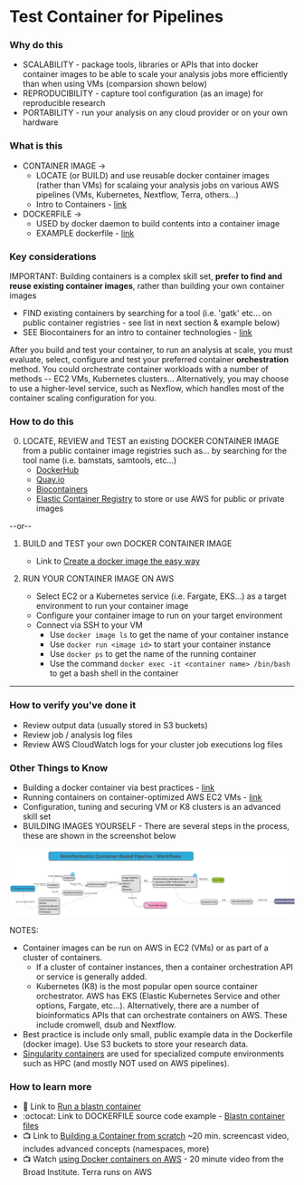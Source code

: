 # Test Container for Pipelines

### Why do this
 - SCALABILITY - package tools, libraries or APIs that into docker container images to be able to scale your analysis jobs more efficiently than when using VMs (comparsion shown below)
 - REPRODUCIBILITY - capture tool configuration (as an image) for reproducible research
 - PORTABILITY - run your analysis on any cloud provider or on your own hardware

### What is this
 - CONTAINER IMAGE -> 
   - LOCATE (or BUILD) and use reusable docker container images (rather than VMs) for scalaing your analysis jobs on various AWS pipelines (VMs, Kubernetes, Nextflow, Terra, others...)
   - Intro to Containers - [link](https://www.docker.com/resources/what-container)
 - DOCKERFILE -> 
   - USED by docker daemon to build contents into a container image
   - EXAMPLE dockerfile - [link](https://github.com/lynnlangit/HelloDocker/blob/master/Dockerfile)

### Key considerations

IMPORTANT: Building containers is a complex skill set, **prefer to find and reuse existing container images**, rather than building your own container images
 - FIND existing containers by searching for a tool (i.e. 'gatk' etc... on public container registries - see list in next section & example below)
 - SEE Biocontainers for an intro to container technologies - [link](https://biocontainers-edu.readthedocs.io/en/latest/)
 
 
 After you build and test your container, to run an analysis at scale, you must evaluate, select, configure and test your preferred container **orchestration** method. You could orchestrate container workloads with a number of methods -- EC2 VMs, Kubernetes clusters... Alternatively, you may choose to use a higher-level service, such as Nexflow, which handles most of the container scaling configuration for you.

### How to do this
0. LOCATE, REVIEW and TEST an existing DOCKER CONTAINER IMAGE  
   from a public container image registries such as... by searching for the tool name (i.e. bamstats, samtools, etc...)
   - [DockerHub](https://hub.docker.com)
   - [Quay.io](https://quay.io/) 
   - [Biocontainers](https://biocontainers.pro/#/)
   - [Elastic Container Registry](ECR) to store or use AWS for public or private images  

--or--
1. BUILD and TEST your own DOCKER CONTAINER IMAGE
    - Link to [Create a docker image the easy way](https://software.broadinstitute.org/firecloud/documentation/article?id=9453)
 
2. RUN YOUR CONTAINER IMAGE ON AWS
   - Select EC2 or a Kubernetes service (i.e. Fargate, EKS...) as a target environment to run your container image
    - Configure your container image to run on your target environment
   - Connect via SSH to your VM
      - Use `docker image ls` to get the name of your container instance
      - Use `docker run <image id>` to start your container instance
      - Use `docker ps` to get the name of the running container
      - Use the command `docker exec -it <container name> /bin/bash` to get a bash shell in the container
----

### How to verify you've done it

 - Review output data (usually stored in S3 buckets)
 - Review job / analysis log files
 - Review AWS CloudWatch logs for your cluster job executions log files

### Other Things to Know
 - Building a docker container via best practices - [link](https://biocontainers-edu.readthedocs.io/en/latest/best_practices.html)
 - Running containers on container-optimized AWS EC2 VMs - [link](https://docs.aws.amazon.com/AmazonECS/latest/developerguide/docker-basics.html)
 - Configuration, tuning and securing VM or K8 clusters is an advanced skill set
 - BUILDING IMAGES YOURSELF - There are several steps in the process, these are shown in the screenshot below

[![tool-to-docker](/images/tool-to-docker.png)]()

NOTES: 
 
 - Container images can be run on AWS in EC2 (VMs) or as part of a cluster of containers.  
   - If a cluster of container instances, then a container orchestration API or service is generally added.  
   - Kubernetes (K8) is the most popular open source container orchestrator.  AWS has EKS (Elastic Kubernetes Service and other options, Fargate, etc...).  Alternatively, there are a number of bioinformatics APIs that can orchestrate containers on AWS.  These include cromwell, dsub and Nextflow.
 - Best practice is include only small, public example data in the Dockerfile (docker image).  Use S3 buckets to store your research data.
 - [Singularity containers](http://singularity.lbl.gov/) are used for specialized compute environments such as HPC (and mostly NOT used on AWS pipelines). 

### How to learn more
 - 📘 Link to [Run a blastn container](https://biocontainers-edu.biocontainers.pro/en/latest/running_example.html)
 - :octocat: Link to DOCKERFILE source code example - [Blastn container files](https://github.com/lynnlangit/blastn)
 - 📺 Link to [Building a Container from scratch](https://www.youtube.com/watch?v=Utf-A4rODH8) ~20 min. screencast video, includes advanced concepts (namespaces, more)
  - 📺 Watch [using Docker containers on AWS](https://www.youtube.com/watch?v=3cQYJnqCkLs) - 20 minute video from the Broad Institute. Terra runs on AWS

